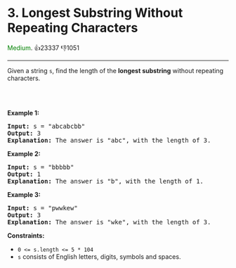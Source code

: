 # 3. Longest Substring Without Repeating Characters
<span style="color:green">Medium</span>. :thumbsup:23337 :thumbsdown:1051<br/>

---
Given a string `s`, find the length of the **longest substring** without repeating characters.


 



<br/>****Example 1:****


<pre>
<b>Input:</b> s = "abcabcbb"
<b>Output:</b> 3
<b>Explanation:</b> The answer is "abc", with the length of 3.
</pre>
****Example 2:****


<pre>
<b>Input:</b> s = "bbbbb"
<b>Output:</b> 1
<b>Explanation:</b> The answer is "b", with the length of 1.
</pre>
****Example 3:****


<pre>
<b>Input:</b> s = "pwwkew"
<b>Output:</b> 3
<b>Explanation:</b> The answer is "wke", with the length of 3.
</pre>

**Constraints:**


* `0 <= s.length <= 5 * 104`
* `s` consists of English letters, digits, symbols and spaces.



